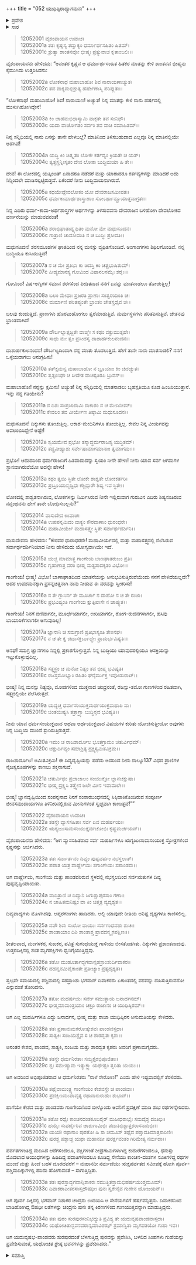 +++
title = "052 ಯುಧಿಷ್ಠಿರಾದ್ಯಾಗಮನಃ"
+++

<details><summary>ಪ್ರವೇಶ</summary>


।।   ಓಂ ಓಂ ನಮೋ ನಾರಾಯಣಾಯ।।   ಶ್ರೀ ವೇದವ್ಯಾಸಾಯ ನಮಃ ।।

ಶ್ರೀ ಕೃಷ್ಣದ್ವೈಪಾಯನ ವೇದವ್ಯಾಸ ವಿರಚಿತ  

**ಶ್ರೀ ಮಹಾಭಾರತ**

**ಶಾಂತಿ ಪರ್ವ**

**ರಾಜಧರ್ಮ ಪರ್ವ**

**ಅಧ್ಯಾಯ 52**

</details>

<details><summary>ಸಾರ</summary>

ಯುಧಿಷ್ಠಿರಾದ್ಯಾಗಮನ (1-34).

</details>


> 12052001 ವೈಶಂಪಾಯನ ಉವಾಚ।  
12052001a ತತಃ ಕೃಷ್ಣಸ್ಯ ತದ್ವಾಕ್ಯಂ ಧರ್ಮಾರ್ಥಸಹಿತಂ ಹಿತಮ್।  
12052001c ಶ್ರುತ್ವಾ ಶಾಂತನವೋ ಭೀಷ್ಮಃ ಪ್ರತ್ಯುವಾಚ ಕೃತಾಂಜಲಿಃ।।

ವೈಶಂಪಾಯನನು ಹೇಳಿದನು: “ಅನಂತರ ಕೃಷ್ಣನ ಆ ಧರ್ಮಾರ್ಥಸಂಹಿತ ಹಿತಕರ ಮಾತನ್ನು ಕೇಳಿ ಶಾಂತನವ ಭೀಷ್ಮನು ಕೈಮುಗಿದು ಉತ್ತರಿಸಿದನು:

> 12052002a ಲೋಕನಾಥ ಮಹಾಬಾಹೋ ಶಿವ ನಾರಾಯಣಾಚ್ಯುತ।  
12052002c ತವ ವಾಕ್ಯಮಭಿಶ್ರುತ್ಯ ಹರ್ಷೇಣಾಸ್ಮಿ ಪರಿಪ್ಲುತಃ।।

“ಲೋಕನಾಥ! ಮಹಾಬಾಹೋ! ಶಿವ! ನಾರಾಯಣ! ಅಚ್ಯುತ! ನಿನ್ನ ಮಾತನ್ನು ಕೇಳಿ ನಾನು ಹರ್ಷದಲ್ಲಿ ಮುಳುಗಿಹೋಗಿದ್ದೇನೆ!

> 12052003a ಕಿಂ ಚಾಹಮಭಿಧಾಸ್ಯಾಮಿ ವಾಕ್ಪತೇ ತವ ಸಂನಿಧೌ।  
12052003c ಯದಾ ವಾಚೋಗತಂ ಸರ್ವಂ ತವ ವಾಚಿ ಸಮಾಹಿತಮ್।।

ನಿನ್ನ ಸನ್ನಿಧಿಯಲ್ಲಿ ನಾನು ಏನನ್ನು ತಾನೇ ಹೇಳಬಲ್ಲೆ? ಮಾತಿನಿಂದ ತಿಳಿಸಬಹುದಾದ ಎಲ್ಲವೂ ನಿನ್ನ ಮಾತಿನಲ್ಲಿಯೇ ಅಡಗಿವೆ!

> 12052004a ಯದ್ಧಿ ಕಿಂ ಚಿತ್ಕೃತಂ ಲೋಕೇ ಕರ್ತವ್ಯಂ ಕ್ರಿಯತೇ ಚ ಯತ್।  
12052004c ತ್ವತ್ತಸ್ತನ್ನಿಃಸೃತಂ ದೇವ ಲೋಕಾ ಬುದ್ಧಿಮಯಾ ಹಿ ತೇ।।

ದೇವ! ಈ ಲೋಕದಲ್ಲಿ ಯತ್ಕಿಂಚಿತ್ ಏನಾದರೂ ನಡೆದರೆ ಮತ್ತು ಯಾರಾದರೂ ಕರ್ತವ್ಯಗಳನ್ನು ಮಾಡಿದರೆ ಅದು ನಿನ್ನಿಂದಲೇ ಮಾಡಿಸಲ್ಪಟ್ಟಿರುತ್ತವೆ. ಏಕೆಂದರೆ ನೀನು ಬುದ್ಧಿಮಯನಾಗಿರುವೆ.

> 12052005a ಕಥಯೇದ್ದೇವಲೋಕಂ ಯೋ ದೇವರಾಜಸಮೀಪತಃ।  
12052005c ಧರ್ಮಕಾಮಾರ್ಥಶಾಸ್ತ್ರಾಣಾಂ ಸೋಽರ್ಥಾನ್ಬ್ರೂಯಾತ್ತವಾಗ್ರತಃ।।

ನಿನ್ನ ಎದಿರು ಧರ್ಮ-ಕಾಮ-ಅರ್ಥಶಾಸ್ತ್ರಗಳ ಅರ್ಥಗಳನ್ನು ತಿಳಿಸುವವನು ದೇವರಾಜನ ಬಳಿಹೋಗಿ ದೇವಲೋಕದ ವರ್ಣನೆಯನ್ನು ಮಾಡುವವನಂತೆ!

> 12052006a ಶರಾಭಿಘಾತಾದ್ವ್ಯಥಿತಂ ಮನೋ ಮೇ ಮಧುಸೂದನ।  
12052006c ಗಾತ್ರಾಣಿ ಚಾವಸೀದಂತಿ ನ ಚ ಬುದ್ಧಿಃ ಪ್ರಸೀದತಿ।।

ಮಧುಸೂದನ! ಶರಸಮೂಹಗಳ ಘಾತದಿಂದ ನನ್ನ ಮನಸ್ಸು ವ್ಯಥಿತಗೊಂಡಿದೆ. ಅಂಗಾಂಗಗಳು ಶಿಥಿಲಗೊಂಡಿವೆ. ನನ್ನ ಬುದ್ಧಿಯೂ ಕುಸಿಯುತ್ತಿದೆ!

> 12052007a ನ ಚ ಮೇ ಪ್ರತಿಭಾ ಕಾ ಚಿದಸ್ತಿ ಕಿಂ ಚಿತ್ಪ್ರಭಾಷಿತುಮ್।  
12052007c ಪೀಡ್ಯಮಾನಸ್ಯ ಗೋವಿಂದ ವಿಷಾನಲಸಮೈಃ ಶರೈಃ।।

ಗೋವಿಂದ! ವಿಷ-ಅಗ್ನಿಗಳ ಸಮಾನ ಶರಗಳಿಂದ ಪೀಡಿತನಾದ ನನಗೆ ಏನನ್ನು ಮಾತನಾಡಲೂ ತೋಚುತ್ತಿಲ್ಲ!

> 12052008a ಬಲಂ ಮೇಧಾಃ ಪ್ರಜರತಿ ಪ್ರಾಣಾಃ ಸಂತ್ವರಯಂತಿ ಚ।  
12052008c ಮರ್ಮಾಣಿ ಪರಿತಪ್ಯಂತೇ ಭ್ರಾಂತಂ ಚೇತಸ್ತಥೈವ ಚ।।

ಬಲವು ಕುಂದುತ್ತಿದೆ. ಪ್ರಾಣಗಳು ಹೊರಟುಹೋಗಲು ತ್ವರೆಮಾಡುತ್ತಿವೆ. ಮರ್ಮಸ್ಥಳಗಳು ಪರಿತಪಿಸುತ್ತಿವೆ. ಜೇತನವು ಭ್ರಾಂತವಾಗಿದೆ!

> 12052009a ದೌರ್ಬಲ್ಯಾತ್ಸಜ್ಜತೇ ವಾಙ್ಮೇ ಸ ಕಥಂ ವಕ್ತುಮುತ್ಸಹೇ।  
12052009c ಸಾಧು ಮೇ ತ್ವಂ ಪ್ರಸೀದಸ್ವ ದಾಶಾರ್ಹಕುಲನಂದನ।।

ದಾಶಾರ್ಹಕುಲನಂದನ! ದೌರ್ಬಲ್ಯದಿಂದಾಗಿ ನನ್ನ ಮಾತು ತೊದಲುತ್ತಿದೆ. ಹೇಗೆ ತಾನೇ ನಾನು ಮಾತನಾಡಲಿ? ನನಗೆ ಒಳ್ಳೆಯದಾಗಲು ಅನುಗ್ರಹಿಸು!

> 12052010a ತತ್ಕ್ಷಮಸ್ವ ಮಹಾಬಾಹೋ ನ ಬ್ರೂಯಾಂ ಕಿಂ ಚಿದಚ್ಯುತ।  
12052010c ತ್ವತ್ಸಂನಿಧೌ ಚ ಸೀದೇತ ವಾಚಸ್ಪತಿರಪಿ ಬ್ರುವನ್।।

ಮಹಾಬಾಹೋ! ನನ್ನನ್ನು ಕ್ಷಮಿಸು! ಅಚ್ಯುತ! ನಿನ್ನ ಸನ್ನಿಧಿಯಲ್ಲಿ ಮಾತನಾಡಲು ಬೃಹಸ್ಪತಿಯೂ ಕೂಡ ಹಿಂಜರಿಯುತ್ತಾನೆ. ಇನ್ನು ನನ್ನ ಗತಿಯೇನು?

> 12052011a ನ ದಿಶಃ ಸಂಪ್ರಜಾನಾಮಿ ನಾಕಾಶಂ ನ ಚ ಮೇದಿನೀಮ್।  
12052011c ಕೇವಲಂ ತವ ವೀರ್ಯೇಣ ತಿಷ್ಠಾಮಿ ಮಧುಸೂದನ।।

ಮಧುಸೂದನ! ದಿಕ್ಕುಗಳು ತೋಚುತ್ತಿಲ್ಲ. ಆಕಾಶ-ಮೇದಿನಿಗಳೂ ತೋಚುತ್ತಿಲ್ಲ. ಕೇವಲ ನಿನ್ನ ವೀರ್ಯವನ್ನು ಅವಲಂಬಿಸಿದ್ದೇನೆ ಅಷ್ಟೇ!

> 12052012a ಸ್ವಯಮೇವ ಪ್ರಭೋ ತಸ್ಮಾದ್ಧರ್ಮರಾಜಸ್ಯ ಯದ್ಧಿತಮ್।  
12052012c ತದ್ಬ್ರವೀಹ್ಯಾಶು ಸರ್ವೇಷಾಮಾಗಮಾನಾಂ ತ್ವಮಾಗಮಃ।।

ಪ್ರಭೋ! ಆದುದರಿಂದ ಧರ್ಮರಾಜನಿಗೆ ಹಿತವಾದುದನ್ನು ಸ್ವಯಂ ನೀನೇ ಹೇಳು! ನೀನು ಯಾವ ಸರ್ವ ಆಗಮಗಳ ಸ್ಥಾನವಾಗಿರುವೆಯೋ ಅದನ್ನೇ ಹೇಳು!

> 12052013a ಕಥಂ ತ್ವಯಿ ಸ್ಥಿತೇ ಲೋಕೇ ಶಾಶ್ವತೇ ಲೋಕಕರ್ತರಿ।  
12052013c ಪ್ರಬ್ರೂಯಾನ್ಮದ್ವಿಧಃ ಕಶ್ಚಿದ್ಗುರೌ ಶಿಷ್ಯ ಇವ ಸ್ಥಿತೇ।।

ಲೋಕದಲ್ಲಿ ಶಾಶ್ವತನಾಗಿರುವ, ಲೋಕಗಳನ್ನು ನಿರ್ಮಿಸಿರುವ ನೀನೇ ಇಲ್ಲಿರುವಾಗ ಗುರುವಿನ ಎದಿರು ಶಿಷ್ಯನಂತಿರುವ ನನ್ನಂಥವನು ಹೇಗೆ ತಾನೇ ಬೋಧಿಸಬಲ್ಲನು?”

> 12052014 ವಾಸುದೇವ ಉವಾಚ।  
12052014a ಉಪಪನ್ನಮಿದಂ ವಾಕ್ಯಂ ಕೌರವಾಣಾಂ ಧುರಂಧರೇ।  
12052014c ಮಹಾವೀರ್ಯೇ ಮಹಾಸತ್ತ್ವೇ ಸ್ಥಿತೇ ಸರ್ವಾರ್ಥದರ್ಶಿನಿ।।

ವಾಸುದೇವನು ಹೇಳಿದನು: “ಕೌರವರ ಧುರಂಧರನೇ! ಮಹಾವೀರ್ಯದಲ್ಲಿ ಮತ್ತು ಮಹಾಸತ್ತ್ವದಲ್ಲಿ ನೆಲೆಸಿರುವ ಸರ್ವಾರ್ಥದರ್ಶಿನಿಯಾದ ನೀನು ಹೇಳಿದುದು ಯೋಗ್ಯವಾಗಿಯೇ ಇದೆ.

> 12052015a ಯಚ್ಚ ಮಾಮಾತ್ಥ ಗಾಂಗೇಯ ಬಾಣಘಾತರುಜಂ ಪ್ರತಿ।  
12052015c ಗೃಹಾಣಾತ್ರ ವರಂ ಭೀಷ್ಮ ಮತ್ಪ್ರಸಾದಕೃತಂ ವಿಭೋ।।

ಗಾಂಗೇಯ! ಭೀಷ್ಮ! ವಿಭೋ! ಬಾಣಾಘಾತದಿಂದ ಯಾತನೆಯನ್ನು ಅನುಭವಿಸುತ್ತಿರುವೆಯೆಂದು ನನಗೆ ಹೇಳಿದೆಯಲ್ಲವೇ? ಅದರ ಉಪಶಮನಕ್ಕಾಗಿ ಪ್ರಸನ್ನಚಿತ್ತನಾಗಿ ನಾನು ನೀಡುವ ಈ ವರವನ್ನು ಸ್ವೀಕರಿಸು!

> 12052016a ನ ತೇ ಗ್ಲಾನಿರ್ನ ತೇ ಮೂರ್ಚಾ ನ ದಾಹೋ ನ ಚ ತೇ ರುಜಾ।  
12052016c ಪ್ರಭವಿಷ್ಯಂತಿ ಗಾಂಗೇಯ ಕ್ಷುತ್ಪಿಪಾಸೇ ನ ಚಾಪ್ಯುತ।।

ಗಾಂಗೇಯ! ನಿನಗೆ ದಣಿವಾಗಲೀ, ಮೂರ್ಛೆಯಾಗಲೀ, ಉರಿಯಾಗಲೀ, ರೋಗ-ರುಜಿನಗಳಾಗಲೀ, ಹಸಿವು ಬಾಯಾರಿಕೆಗಳಾಗಲೀ ಆಗುವುದಿಲ್ಲ!

> 12052017a ಜ್ಞಾನಾನಿ ಚ ಸಮಗ್ರಾಣಿ ಪ್ರತಿಭಾಸ್ಯಂತಿ ತೇಽನಘ।  
12052017c ನ ಚ ತೇ ಕ್ವ ಚಿದಾಸಕ್ತಿರ್ಬುದ್ಧೇಃ ಪ್ರಾದುರ್ಭವಿಷ್ಯತಿ।।

ಅನಘ! ಸಮಗ್ರ ಜ್ಞಾನಗಳೂ ನಿನ್ನಲ್ಲಿ ಪ್ರಕಾಶಗೊಳ್ಳುತ್ತವೆ. ನಿನ್ನ ಬುದ್ಧಿಯು ಯಾವುದರಲ್ಲಿಯೂ ಆಸಕ್ತಿಯನ್ನು ಇಟ್ಟುಕೊಳ್ಳುವುದಿಲ್ಲ.

> 12052018a ಸತ್ತ್ವಸ್ಥಂ ಚ ಮನೋ ನಿತ್ಯಂ ತವ ಭೀಷ್ಮ ಭವಿಷ್ಯತಿ।  
12052018c ರಜಸ್ತಮೋಭ್ಯಾಂ ರಹಿತಂ ಘನೈರ್ಮುಕ್ತ ಇವೋಡುರಾಟ್।।

ಭೀಷ್ಮ! ನಿನ್ನ ಮನಸ್ಸು ನಿತ್ಯವೂ, ಮೋಡಗಳಿಂದ ಮುಕ್ತನಾದ ಚಂದ್ರನಂತೆ, ರಜಸ್ಸು-ತಮೋ ಗುಣಗಳಿಂದ ರಹಿತವಾಗಿ, ಸತ್ತ್ವದಲ್ಲಿಯೇ ನೆಲೆಸಿರುತ್ತದೆ.

> 12052019a ಯದ್ಯಚ್ಚ ಧರ್ಮಸಂಯುಕ್ತಮರ್ಥಯುಕ್ತಮಥಾಪಿ ವಾ।  
12052019c ಚಿಂತಯಿಷ್ಯಸಿ ತತ್ರಾಗ್ರ್ಯಾ ಬುದ್ಧಿಸ್ತವ ಭವಿಷ್ಯತಿ।।

ನೀನು ಯಾವ ಧರ್ಮಸಂಯುಕ್ತವಾದ ಅಥವಾ ಅರ್ಥಯುಕ್ತವಾದ ವಿಷಯಗಳ ಕುರಿತು ಯೋಚಿಸುತ್ತೀಯೋ ಅವುಗಳು ನಿನ್ನ ಬುದ್ಧಿಯ ಮುಂದೆ ಸ್ಫುರಿಸುತ್ತಿರುತ್ತವೆ.

> 12052020a ಇಮಂ ಚ ರಾಜಶಾರ್ದೂಲ ಭೂತಗ್ರಾಮಂ ಚತುರ್ವಿಧಮ್।  
12052020c ಚಕ್ಷುರ್ದಿವ್ಯಂ ಸಮಾಶ್ರಿತ್ಯ ದ್ರಕ್ಷ್ಯಸ್ಯಮಿತವಿಕ್ರಮ।।

ರಾಜಶಾರ್ದೂಲ! ಅಮಿತವಿಕ್ರಮಿ! ಈ ದಿವ್ಯದೃಷ್ಟಿಯನ್ನು ಪಡೆದು ಅದರಿಂದ ನೀನು ನಾಲ್ಕೂ137 ವಿಧದ ಪ್ರಾಣಿಗಳ ನೈಜಸ್ವರೂಪಗಳನ್ನು ಕಾಣಲು ಶಕ್ತನಾಗುವೆ.

> 12052021a ಚತುರ್ವಿಧಂ ಪ್ರಜಾಜಾಲಂ ಸಂಯುಕ್ತೋ ಜ್ಞಾನಚಕ್ಷುಷಾ।  
12052021c ಭೀಷ್ಮ ದ್ರಕ್ಷ್ಯಸಿ ತತ್ತ್ವೇನ ಜಲೇ ಮೀನ ಇವಾಮಲೇ।।

ಭೀಷ್ಮ! ಜ್ಞಾನದೃಷ್ಟಿಯಿಂದ ಸಂಪನ್ನನಾದ ನಿನಗೆ ಸಂಸಾರಬಂಧನದಲ್ಲಿ ಸಿಕ್ಕಿಹಾಕಿಕೊಂಡಿರುವ ಸಂಪೂರ್ಣ ಜೀವಸಮುದಾಯಗಳೂ ತಿಳಿನೀರಿನಲ್ಲಿರುವ ಮೀನುಗಳಂತೆ ಸ್ವಚ್ಛವಾಗಿ ಕಾಣುತ್ತವೆ!””

> 12052022 ವೈಶಂಪಾಯನ ಉವಾಚ।  
12052022a ತತಸ್ತೇ ವ್ಯಾಸಸಹಿತಾಃ ಸರ್ವ ಏವ ಮಹರ್ಷಯಃ।  
12052022c ಋಗ್ಯಜುಃಸಾಮಸಂಯುಕ್ತೈರ್ವಚೋಭಿಃ ಕೃಷ್ಣಮರ್ಚಯನ್।।

ವೈಶಂಪಾಯನನು ಹೇಳಿದನು: “ಆಗ ವ್ಯಾಸಸಹಿತರಾದ ಸರ್ವ ಮಹರ್ಷಿಗಳೂ ಋಗ್ಯಜುಃಸಾಮಸಂಯುಕ್ತ ಸ್ತೋತ್ರಗಳಿಂದ ಕೃಷ್ಣನನ್ನು ಅರ್ಚಿಸಿದರು.

> 12052023a ತತಃ ಸರ್ವಾರ್ತವಂ ದಿವ್ಯಂ ಪುಷ್ಪವರ್ಷಂ ನಭಸ್ತಲಾತ್।  
12052023c ಪಪಾತ ಯತ್ರ ವಾರ್ಷ್ಣೇಯಃ ಸಗಾಂಗೇಯಃ ಸಪಾಂಡವಃ।।

ಆಗ ವಾರ್ಷ್ಣೇಯ, ಗಾಂಗೇಯ ಮತ್ತು ಪಾಂಡವರಿರುವ ಸ್ಥಳದಲ್ಲಿ ನಭಸ್ತಲದಿಂದ ಸರ್ವಋತುಗಳ ದಿವ್ಯ ಪುಷ್ಪವೃಷ್ಟಿಯಾಯಿತು.

> 12052024a ವಾದಿತ್ರಾಣಿ ಚ ದಿವ್ಯಾನಿ ಜಗುಶ್ಚಾಪ್ಸರಸಾಂ ಗಣಾಃ।  
12052024c ನ ಚಾಹಿತಮನಿಷ್ಟಂ ವಾ ಕಿಂ ಚಿತ್ತತ್ರ ವ್ಯದೃಶ್ಯತ।।

ದಿವ್ಯವಾದ್ಯಗಳು ಮೊಳಗಿದವು. ಅಪ್ಸರಗಣಗಳು ಹಾಡಿದರು. ಅಲ್ಲಿ ಯಾವುದೇ ರೀತಿಯ ಅನಿಷ್ಟ ದೃಶ್ಯಗಳೂ ಕಾಣಿಸಲಿಲ್ಲ.

> 12052025a ವವೌ ಶಿವಃ ಸುಖೋ ವಾಯುಃ ಸರ್ವಗಂಧವಹಃ ಶುಚಿಃ।  
12052025c ಶಾಂತಾಯಾಂ ದಿಶಿ ಶಾಂತಾಶ್ಚ ಪ್ರಾವದನ್ಮೃಗಪಕ್ಷಿಣಃ।।

ಶೀತಲವಾದ, ಮಂಗಳಕರ, ಸುಖಕರ, ಪವಿತ್ರ ಸುಗಂಧಯುಕ್ತ ಗಾಳಿಯು ಬೀಸತೊಡಗಿತು. ದಿಕ್ಕುಗಳು ಪ್ರಶಾಂತವಾದವು. ಉತ್ತರದಿಕ್ಕಿನಲ್ಲಿ ಶಂತ ಮೃಗಪಕ್ಷಿಗಳು ಧ್ವನಿಗೈಯುತ್ತಿದ್ದವು.

> 12052026a ತತೋ ಮುಹೂರ್ತಾದ್ಭಗವಾನ್ಸಹಸ್ರಾಂಶುರ್ದಿವಾಕರಃ।  
12052026c ದಹನ್ವನಮಿವೈಕಾಂತೇ ಪ್ರತೀಚ್ಯಾಂ ಪ್ರತ್ಯದೃಶ್ಯತ।।

ಸ್ವಲ್ಪವೇ ಸಮಯದಲ್ಲಿ ಪಶ್ಚಿಮದಲ್ಲಿ ಸಹಸ್ರಾಂಶು ಭಗವಾನ್ ದಿವಾಕರನು ಏಕಾಂತದಲ್ಲಿ ವನವನ್ನು ದಹಿಸುತ್ತಿರುವನೋ ಎನ್ನುವಂತೆ ತೋರಿದನು.

> 12052027a ತತೋ ಮಹರ್ಷಯಃ ಸರ್ವೇ ಸಮುತ್ಥಾಯ ಜನಾರ್ದನಮ್।  
12052027c ಭೀಷ್ಮಮಾಮಂತ್ರಯಾಂ ಚಕ್ರೂ ರಾಜಾನಂ ಚ ಯುಧಿಷ್ಠಿರಮ್।।

ಆಗ ಎಲ್ಲ ಮಹರ್ಷಿಗಳೂ ಎದ್ದು ಜನಾರ್ದನ, ಭೀಷ್ಮ ಮತ್ತು ರಾಜಾ ಯುಧಿಷ್ಠಿರನ ಅನುಮತಿಯನ್ನು ಕೇಳಿದರು.

> 12052028a ತತಃ ಪ್ರಣಾಮಮಕರೋತ್ಕೇಶವಃ ಪಾಂಡವಸ್ತಥಾ।  
12052028c ಸಾತ್ಯಕಿಃ ಸಂಜಯಶ್ಚೈವ ಸ ಚ ಶಾರದ್ವತಃ ಕೃಪಃ।।

ಅನಂತರ ಕೇಶವ, ಪಾಂಡವ, ಸಾತ್ಯಕಿ, ಸಂಜಯ ಮತ್ತು ಶಾರದ್ವತ ಕೃಪರು ಅವರಿಗೆ ಪ್ರಣಾಮಗೈದರು.

> 12052029a ತತಸ್ತೇ ಧರ್ಮನಿರತಾಃ ಸಮ್ಯಕ್ತೈರಭಿಪೂಜಿತಾಃ।  
12052029c ಶ್ವಃ ಸಮೇಷ್ಯಾಮ ಇತ್ಯುಕ್ತ್ವಾ ಯಥೇಷ್ಟಂ ತ್ವರಿತಾ ಯಯುಃ।।

ಆಗ ಅವರಿಂದ ಅಭಿಪೂಜಿತರಾದ ಆ ಧರ್ಮನಿರತರು “ನಾಳೆ ಸೇರೋಣ!” ಎಂದು ಹೇಳಿ ಇಷ್ಟವಾದಲ್ಲಿಗೆ ತೆರಳಿದರು.

> 12052030a ತಥೈವಾಮಂತ್ರ್ಯ ಗಾಂಗೇಯಂ ಕೇಶವಸ್ತೇ ಚ ಪಾಂಡವಾಃ।  
12052030c ಪ್ರದಕ್ಷಿಣಮುಪಾವೃತ್ಯ ರಥಾನಾರುರುಹುಃ ಶುಭಾನ್।।

ಹಾಗೆಯೇ ಕೇಶವ ಮತ್ತು ಪಾಂಡವರು ಗಾಂಗೇಯನಿಂದ ಬೀಳ್ಕೊಂಡು ಅವನಿಗೆ ಪ್ರದಕ್ಷಿಣೆ ಮಾಡಿ ಶುಭ ರಥಗಳನ್ನೇರಿದರು.

> 12052031a ತತೋ ರಥೈಃ ಕಾಂಚನದಂತಕೂಬರೈರ್
       ಮಹೀಧರಾಭೈಃ ಸಮದೈಶ್ಚ ದಂತಿಭಿಃ।  
> 12052031c ಹಯೈಃ ಸುಪರ್ಣೈರಿವ ಚಾಶುಗಾಮಿಭಿಃ
       ಪದಾತಿಭಿಶ್ಚಾತ್ತಶರಾಸನಾದಿಭಿಃ।।  
> 12052032a ಯಯೌ ರಥಾನಾಂ ಪುರತೋ ಹಿ ಸಾ ಚಮೂಸ್
       ತಥೈವ ಪಶ್ಚಾದತಿಮಾತ್ರಸಾರಿಣೀ।  
> 12052032c ಪುರಶ್ಚ ಪಶ್ಚಾಚ್ಚ ಯಥಾ ಮಹಾನದೀ
       ಪುರರ್ಕ್ಷವಂತಂ ಗಿರಿಮೇತ್ಯ ನರ್ಮದಾ।।  

ಪರ್ವತಗಳಂತಿದ್ದ ಮದಿಸಿದ ಆನೆಗಳಿಂದಲೂ, ಪಕ್ಷಿಗಳಂತೆ ಶೀಘ್ರಗಾಮಿಗಳಾಗಿದ್ದ ಕುದುರೆಗಳಿಂದಲೂ, ಧನುಸ್ಸು ಮೊದಲಾದ ಆಯುಧಗಳನ್ನು ಹಿಡಿದಿದ್ದ ಪದಾತಿಗಳಿಂದಲೂ ಕೂಡಿದ್ದ ಸೇನೆಯು ಕಾಂಚನ-ದಂತಗಳ ನೂಕಿಗಳಿದ್ದ ರಥಗಳ ಮುಂದೆ ಮತ್ತು ಹಿಂದೆ ಬಹಳ ದೂರದವರೆಗೆ – ಮಹಾನದೀ ನರ್ಮದೆಯು ಋಕ್ಷಪರ್ವತದ ಸಮೀಪಕ್ಕೆ ಹೋಗಿ ಪೂರ್ವ-ಪಶ್ಚಿಮದಿಕ್ಕುಗಳಲ್ಲಿ ಹರಿದು ಹೋಗುವಂತೆ – ಸಾಗುತ್ತಿದ್ದಿತು.

> 12052033a ತತಃ ಪುರಸ್ತಾದ್ಭಗವಾನ್ನಿಶಾಕರಃ
       ಸಮುತ್ಥಿತಸ್ತಾಮಭಿಹರ್ಷಯಂಶ್ಚಮೂಮ್।  
> 12052033c ದಿವಾಕರಾಪೀತರಸಾಸ್ತಥೌಷಧೀಃ
       ಪುನಃ ಸ್ವಕೇನೈವ ಗುಣೇನ ಯೋಜಯನ್।।  

ಆಗ ಪೂರ್ವ ದಿಕ್ಕಿನಲ್ಲಿ ಭಗವಾನ್ ನಿಶಾಕರ ಚಂದ್ರನು ಉದಯಿಸಿ ಆ ಸೇನೆಯಗಳಿಗೆ ಹರ್ಷವನ್ನಿತ್ತನು. ದಿವಾಕರನಿಂದ ಬಾಡಿಹೋಗಿದ್ದ ಔಷಧೀ ಲತೆಗಳನ್ನು ಚಂದ್ರನು ಪುನಃ ತನ್ನ ಕಿರಣಗಳಿಂದ ಗುಣಯುಕ್ತವನ್ನಾಗಿ ಮಾಡುತ್ತಿದ್ದನು.

> 12052034a ತತಃ ಪುರಂ ಸುರಪುರಸಂನಿಭದ್ಯುತಿ
       ಪ್ರವಿಶ್ಯ ತೇ ಯದುವೃಷಪಾಂಡವಾಸ್ತದಾ।  
> 12052034c ಯಥೋಚಿತಾನ್ಭವನವರಾನ್ಸಮಾವಿಶಝ್
       ಶ್ರಮಾನ್ವಿತಾ ಮೃಗಪತಯೋ ಗುಹಾ ಇವ।।  

ಆಗ ಯದುವೃಷಭ-ಪಾಂಡವರು ಸುರಪುರದಂತೆ ಬೆಳಗುತ್ತಿದ್ದ ಪುರವನ್ನು ಪ್ರವೇಶಿಸಿ, ಬಳಲಿದ ಸಿಂಹಗಳು ಗುಹೆಯನ್ನು ಪ್ರವೇಶಿಸುವಂತೆ, ಯಥೋಚಿತ ಶ್ರೇಷ್ಠ ಭವನಗಳನ್ನು ಪ್ರವೇಶಿಸಿದರು.”


<details><summary>ಸಮಾಪ್ತಿ</summary>

ಇತಿ ಶ್ರೀ ಮಹಾಭಾರತೇ ಶಾಂತಿಪರ್ವಣಿ ರಾಜಧರ್ಮಪರ್ವಣಿ ಯುಧಿಷ್ಠಿರಾದ್ಯಾಗಮನೇ ದ್ವಿಪಂಚಶತಮೋಽಧ್ಯಾಯಃ।।  
ಇದು ಶ್ರೀ ಮಹಾಭಾರತ ಶಾಂತಿಪರ್ವದ ರಾಜಧರ್ಮಪರ್ವದಲ್ಲಿ ಯುಧಿಷ್ಠಿರಾದಿಗಳ ಗಮನ ಎನ್ನುವ ಐವತ್ತೆರಡನೇ ಅಧ್ಯಾಯವು.

</details>
